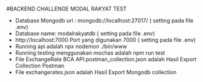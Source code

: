 #BACKEND CHALLENGE MODAL RAKYAT TEST

- Database Mongodb url : mongodb://localhost:27017/ ( setting pada file .env) 
- Database name: modalrakyatdb ( setting pada file .env)
- http://localhost:7000 Port yang digunakan 7000 ( setting pada file .env)
- Running api adalah npx nodemon ./bin/www
- Running testing menggunakan mochas adalah npm run test 
- File ExchangeRate BCA API.postman_collection.json   adalah  Hasil Export Collection Postman
- File exchangerates.json adalah Hasil Export Mongodb collection

